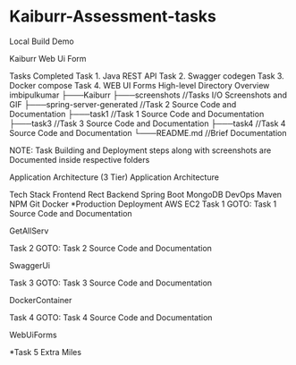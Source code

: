 # Kaiburr-Assessment-tasks

Local Build Demo

Kaiburr Web Ui Form

Tasks Completed
 Task 1. Java REST API
 Task 2. Swagger codegen
 Task 3. Docker compose
 Task 4. WEB UI Forms
High-level Directory Overview
imbipulkumar
├───Kaiburr
├───screenshots //Tasks I/O Screenshots and GIF
├───spring-server-generated //Task 2 Source Code and Documentation
├───task1 //Task 1 Source Code and Documentation
├───task3 //Task 3 Source Code and Documentation
├───task4 //Task 4 Source Code and Documentation
└───README.md //Brief Documentation

NOTE: Task Building and Deployment steps along with screenshots are Documented inside respective folders

Application Architecture (3 Tier)
Application Architecture

Tech Stack
Frontend
Rect
Backend
Spring Boot
MongoDB
DevOps
Maven
NPM
Git
Docker
*Production Deployment
AWS EC2
Task 1
GOTO: Task 1 Source Code and Documentation

GetAllServ

Task 2
GOTO: Task 2 Source Code and Documentation

SwaggerUi

Task 3
GOTO: Task 3 Source Code and Documentation

DockerContainer

Task 4
GOTO: Task 4 Source Code and Documentation

WebUiForms

*Task 5 Extra Miles
